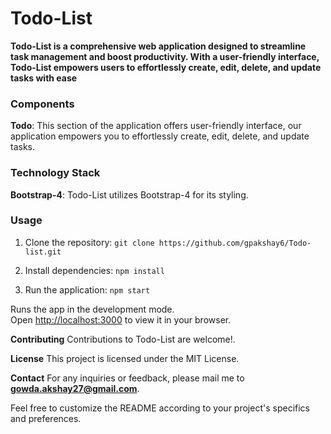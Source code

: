 # Todo-List

**Todo-List is a comprehensive web application designed to streamline task management and boost productivity. With a user-friendly interface, Todo-List empowers users to effortlessly create, edit, delete, and update tasks with ease**

### Components

**Todo**: This section of the application offers user-friendly interface, our application empowers you to effortlessly create, edit, delete, and update tasks.

### Technology Stack

**Bootstrap-4**: Todo-List utilizes Bootstrap-4 for its styling.

### Usage

1. Clone the repository:
   `git clone https://github.com/gpakshay6/Todo-list.git`

2. Install dependencies:
   `npm install`

3. Run the application:
   `npm start`

Runs the app in the development mode.\
Open [http://localhost:3000](http://localhost:3000) to view it in your browser.

**Contributing**
Contributions to Todo-List are welcome!.

**License**
This project is licensed under the MIT License.

**Contact**
For any inquiries or feedback, please mail me to **gowda.akshay27@gmail.com**.

Feel free to customize the README according to your project's specifics and preferences.
